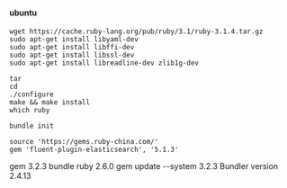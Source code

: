 #### ubuntu
```shell
wget https://cache.ruby-lang.org/pub/ruby/3.1/ruby-3.1.4.tar.gz
sudo apt-get install libyaml-dev
sudo apt-get install libffi-dev
sudo apt-get install libssl-dev
sudo apt-get install libreadline-dev zlib1g-dev

tar 
cd 
./configure
make && make install
which ruby
```

```shell
bundle init
```

```text
source 'https://gems.ruby-china.com/'
gem 'fluent-plugin-elasticsearch', '5.1.3'
```
gem 3.2.3
bundle 
ruby 2.6.0
gem update --system 3.2.3
Bundler version 2.4.13
